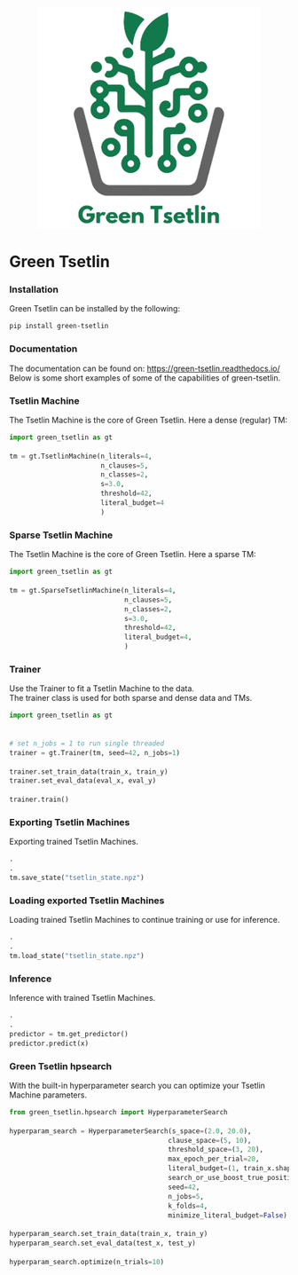 <p align="center">
  <img src="docs/image/GT_FRONTPAGE_RTD.png" width="400" height="400">
</p>

Green Tsetlin
==============
### **Installation**
Green Tsetlin can be installed by the following:
```bash
pip install green-tsetlin
```

### **Documentation**
The documentation can be found on: https://green-tsetlin.readthedocs.io/  
Below is some short examples of some of the capabilities of green-tsetlin.


### **Tsetlin Machine**
The Tsetlin Machine is the core of Green Tsetlin.
Here a dense (regular) TM:
```python
import green_tsetlin as gt

tm = gt.TsetlinMachine(n_literals=4,
                       n_clauses=5,
                       n_classes=2,
                       s=3.0,
                       threshold=42,
                       literal_budget=4
                       )
```


### **Sparse Tsetlin Machine**
The Tsetlin Machine is the core of Green Tsetlin.
Here a sparse TM:
```python
import green_tsetlin as gt

tm = gt.SparseTsetlinMachine(n_literals=4,
                             n_clauses=5,
                             n_classes=2,
                             s=3.0,
                             threshold=42,
                             literal_budget=4,
                             )
```


### **Trainer**
Use the Trainer to fit a Tsetlin Machine to the data.  
The trainer class is used for both sparse and dense data and TMs.
```python
import green_tsetlin as gt
        

# set n_jobs = 1 to run single threaded
trainer = gt.Trainer(tm, seed=42, n_jobs=1)

trainer.set_train_data(train_x, train_y)
trainer.set_eval_data(eval_x, eval_y)

trainer.train()
```

### **Exporting Tsetlin Machines**
Exporting trained Tsetlin Machines.
```python
.
.
tm.save_state("tsetlin_state.npz")
```


### **Loading exported Tsetlin Machines**
Loading trained Tsetlin Machines to continue training or use for inference.
```python
.
.
tm.load_state("tsetlin_state.npz")
```

### **Inference**
Inference with trained Tsetlin Machines.
```python
.
.
predictor = tm.get_predictor()
predictor.predict(x)
```

### **Green Tsetlin hpsearch**
With the built-in hyperparameter search you can optimize your Tsetlin Machine parameters.
```python
from green_tsetlin.hpsearch import HyperparameterSearch

hyperparam_search = HyperparameterSearch(s_space=(2.0, 20.0),
                                        clause_space=(5, 10),
                                        threshold_space=(3, 20),
                                        max_epoch_per_trial=20,
                                        literal_budget=(1, train_x.shape[1]),
                                        search_or_use_boost_true_positives=(False, True),
                                        seed=42,
                                        n_jobs=5,
                                        k_folds=4,
                                        minimize_literal_budget=False)

hyperparam_search.set_train_data(train_x, train_y)
hyperparam_search.set_eval_data(test_x, test_y)

hyperparam_search.optimize(n_trials=10)
```



